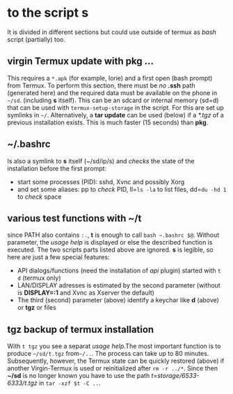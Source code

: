 # to the script s
It is divided in different sections but could use outside of termux as _bash_ script (partially) too.
## virgin Termux update with pkg ...
This requires a `*.apk` (for example, lorie) and a first open (bash prompt) from Termux.
To perform this section, there must be _no_ **.ssh** path (generated here) and the required data must be available on the phone in `~/sd`. (including **s** itself).
This can be an sdcard or internal memory (sd=d) that can be used with `termux-setup-storage` in the script. For this are set up symlinks in `~/`.
Alternatively, a **tar update** can be used (below) if a _*.tgz_ of a previous installation exists. This is much faster (15 seconds) than **pkg**.
## ~/.bashrc
Is also a symlink to **s** itself (~/sd/ip/s) and _checks_ the state of the installation before the first prompt:
- start some processes (PID): sshd, Xvnc and possibly Xorg
- and set some aliases: pp to _check_ PID, ll=`ls -la` to list files, dd=`du -hd 1` to _check_ space
## various test functions with ~/t
since PATH also contains `:.`, **t** is enough to call `bash ~.bashrc $@`. Without parameter, the _usage help_ is displayed or else the described function is executed.
The two scripts parts listed above are ignored. **s** is legible, so here are just a few special features:
- API dialogs/functions (need the installation of _api_ plugin) started with `t d` (termux only)
- LAN/DISPLAY adresses is estimated by the second parameter (without is **DISPLAY=:1** and Xvnc as Xserver the default)
- The third (second) parameter (above) identify a keychar like **d** (above) or **tgz** or files
## tgz backup of termux installation
With `t tgz` you see a separat _usage help_.The most important function is to produce `~/sd/t.tgz` from`~/..`. The process can take up to 80 minutes. Subsequently, however, the Termux state can be quickly restored (above) if another Virgin-Termux is used or reinitialized after `rm -r ../*`. 
Since then **~/sd** is no longer known you have to use the 
path _t=storage/6533-6333/t.tgz_ in `tar -xzf $t -C ..`.
